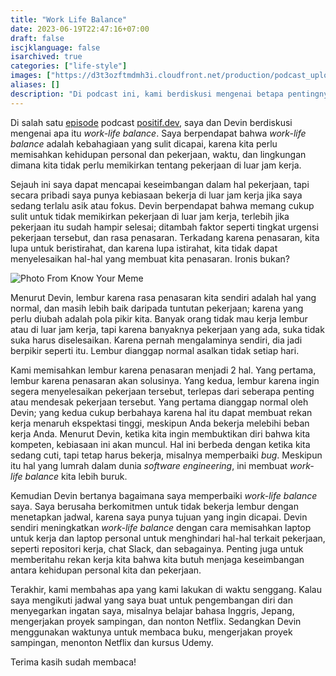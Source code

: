 ```yaml
---
title: "Work Life Balance"
date: 2023-06-19T22:47:16+07:00
draft: false
iscjklanguage: false
isarchived: true
categories: ["life-style"]
images: ["https://d3t3ozftmdmh3i.cloudfront.net/production/podcast_uploaded_episode/6959825/6959825-1604216114712-74967a0dc6ae2.jpg"]
aliases: []
description: "Di podcast ini, kami berdiskusi mengenai betapa pentingnya mencapai keseimbangan kehidupan personal dan pekerjaan. Kami berbagi pengalaman kami membagi waktu kerja dan kehidupan personal, dan apa yang kami lakukan untuk meningkatkan kualitas Work Life Balance kami, serta beberapa aktivitas yang kami lakukan di luar jam kerja."
---
```


Di salah satu [episode](https://open.spotify.com/episode/6U5LH5iAZNNDd32N3nKIJl?si=06f11v9nSAWHHf11IwDmRg) podcast [positif.dev](https://positif.dev), saya dan Devin berdiskusi mengenai apa itu _work-life balance_. Saya berpendapat bahwa _work-life balance_ adalah kebahagiaan yang sulit dicapai, karena kita perlu memisahkan kehidupan personal dan pekerjaan, waktu, dan lingkungan dimana kita tidak perlu memikirkan tentang pekerjaan di luar jam kerja.

Sejauh ini saya dapat mencapai keseimbangan dalam hal pekerjaan, tapi secara pribadi saya punya kebiasaan bekerja di luar jam kerja jika saya sedang terlalu asik atau fokus. Devin berpendapat bahwa memang cukup sulit untuk tidak memikirkan pekerjaan di luar jam kerja, terlebih jika pekerjaan itu sudah hampir selesai; ditambah faktor seperti tingkat urgensi pekerjaan tersebut, dan rasa penasaran. Terkadang karena penasaran, kita lupa untuk beristirahat, dan karena lupa istirahat, kita tidak dapat menyelesaikan hal-hal yang membuat kita penasaran. Ironis bukan?

![Photo From Know Your Meme](https://i.kym-cdn.com/entries/icons/original/000/030/338/New.jpg)

Menurut Devin, lembur karena rasa penasaran kita sendiri adalah hal yang normal, dan masih lebih baik daripada tuntutan pekerjaan; karena yang perlu diubah adalah pola pikir kita. Banyak orang tidak mau kerja lembur atau di luar jam kerja, tapi karena banyaknya pekerjaan yang ada, suka tidak suka harus diselesaikan. Karena pernah mengalaminya sendiri, dia jadi berpikir seperti itu. Lembur dianggap normal asalkan tidak setiap hari.

Kami memisahkan lembur karena penasaran menjadi 2 hal. Yang pertama, lembur karena penasaran akan solusinya. Yang kedua, lembur karena ingin segera menyelesaikan pekerjaan tersebut, terlepas dari seberapa penting atau mendesak pekerjaan tersebut. Yang pertama dianggap normal oleh Devin; yang kedua cukup berbahaya karena hal itu dapat membuat rekan kerja menaruh ekspektasi tinggi, meskipun Anda bekerja melebihi beban kerja Anda. Menurut Devin, ketika kita ingin membuktikan diri bahwa kita kompeten, kebiasaan ini akan muncul. Hal ini berbeda dengan ketika kita sedang cuti, tapi tetap harus bekerja, misalnya memperbaiki _bug_. Meskipun itu hal yang lumrah dalam dunia _software engineering_, ini membuat _work-life balance_ kita lebih buruk.

Kemudian Devin bertanya bagaimana saya memperbaiki _work-life balance_ saya. Saya berusaha berkomitmen untuk tidak bekerja lembur dengan menetapkan jadwal, karena saya punya tujuan yang ingin dicapai. Devin sendiri meningkatkan _work-life balance_ dengan cara memisahkan laptop untuk kerja dan laptop personal untuk menghindari hal-hal terkait pekerjaan, seperti repositori kerja, chat Slack, dan sebagainya. Penting juga untuk memberitahu rekan kerja kita bahwa kita butuh menjaga keseimbangan antara kehidupan personal kita dan pekerjaan.

Terakhir, kami membahas apa yang kami lakukan di waktu senggang. Kalau saya mengikuti jadwal yang saya buat untuk pengembangan diri dan menyegarkan ingatan saya, misalnya belajar bahasa Inggris, Jepang, mengerjakan proyek sampingan, dan nonton Netflix. Sedangkan Devin menggunakan waktunya untuk membaca buku, mengerjakan proyek sampingan, menonton Netflix dan kursus Udemy.

Terima kasih sudah membaca!
